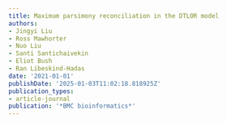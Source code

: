 ```yaml
---
title: Maximum parsimony reconciliation in the DTLOR model
authors:
- Jingyi Liu
- Ross Mawhorter
- Nuo Liu
- Santi Santichaivekin
- Eliot Bush
- Ran Libeskind-Hadas
date: '2021-01-01'
publishDate: '2025-01-03T11:02:18.818925Z'
publication_types:
- article-journal
publication: '*BMC bioinformatics*'
---
```

